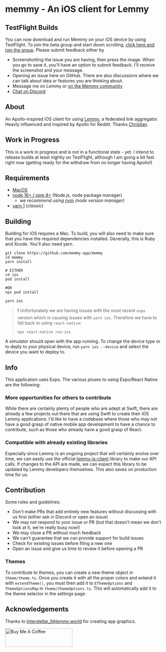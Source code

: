 # memmy - An iOS client for Lemmy

## TestFlight Builds

You can now download and run Memmy on your iOS device by using TestFlight. To join the beta group and start doom scrolling, [click here and join the group](https://testflight.apple.com/join/6jaRU6rD). Please submit feedback either by

- Screenshotting the issue you are having, then press the image. When you go to save it, you'll have an option to submit feedback. I'll receive the screenshot and your message.
- Opening an issue here on GitHub. There are also discussions where we can talk about idea or features you are thinking about.
- Message me on Lemmy or [on the Memmy community](https://lemmy.ml/c/memmy)
- [Chat on Discord](https://discord.gg/MbufFPhe2e)

## About

An Apollo-inspired iOS client for using [Lemmy](https://github.com/LemmyNet/lemmy), a federated link aggregator. Heavly influenced and inspired by Apollo for Reddit. Thanks [Christian](https://github.com/christianselig).

## Work in Progress

This is a work in progress and is not in a functional state - yet. I intend to release builds at least nightly on TestFlight, although I am going a bit fast right now (getting ready for the withdraw from no longer having Apollo!)

## Requirements

- [MacOS](https://www.apple.com/macos/)
- [node 16+ / npm 8+](https://nodejs.org/en/download) (Node.js, node package manager)
  - _we recommend using [nvm](https://github.com/nvm-sh/nvm) (node version manager)_
- [yarn 1](https://classic.yarnpkg.com/en/) (_classic_)

## Building

Building for iOS requires a Mac. To build, you will also need to make sure that you have the required dependencies installed. Generally, this is Ruby and Xcode. You'll also need yarn.

```shell
git clone https://github.com/memmy-app/memmy
cd memmy
yarn install

# EITHER
cd ios
pod install

#OR
npx pod install

yarn ios
```

> :heavy_exclamation_mark: Unfortunately we are having issues with the most recent `expo` version which is causing issues with `yarn ios`.
> Therefore we have to fall back to using `react-native`:
> ```shell
> npx react-native run-ios
> ```
 
A simulator should open with the app running. To change the device type or to deply to your physical device, run `yarn ios --device` and select the device you want to deploy to.

## Info

This application uses Expo. The various pluses to using Expo/React Native are the following:

### More opportunities for others to contribute

While there are certainly plenty of people who are adept at Swift,
there are already a few projects out there that are using Swift to create their iOS Lemmy applications. I'd like to
have a codebase where those who may not have a good grasp of native mobile app development to have a chance to contribute,
such as those who already have a good grasp of React.

### Compatible with already existing libraries

Especially since Lemmy is an ongoing project that will certainly evolve over time, we can easily use the official
[lemmy-js-client](https://github.com/LemmyNet/lemmy-js-client) library to make our API calls. If changes to the API are
made, we can expect this library to be updated by Lemmy developers themselves. This also saves on production time for us.

## Contribution

Some rules and guidelines:

- Don't make PRs that add entirely new features without discussing with us first (either ask in Discord or open an issue)
- We may not respond to your issue or PR (but that doesn't mean we don't look at it, we're really busy now!)
- We may close a PR without much feedback
- We can't guarantee that we can provide support for build issues
- Check for exisitng issues before filing a new one
- Open an issue and give us time to review it before opening a PR

### Themes

To contribute to themes, you can create a new theme object in `theme/theme.ts`. Once you create it with all the proper colors
and extend it with `extendTheme()`, you must then add it to `EThemeOptions` and `ThemeOptionsMap` in `theme/themeOptions.ts`.
This will automatically add it to the theme selector in the settings page.

## Acknowledgements

Thanks to [Interstellar_1@lemmy.world](https://lemmy.world/u/Interstellar_1) for creating app graphics.

<a href="https://www.buymeacoffee.com/gavink" target="_blank"><img src="https://cdn.buymeacoffee.com/buttons/v2/default-blue.png" alt="Buy Me A Coffee" style="height: 60px !important;width: 217px !important;" ></a>
